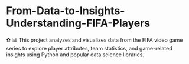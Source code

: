 # From-Data-to-Insights-Understanding-FIFA-Players
 ⚽ 📊  This project analyzes and visualizes data from the FIFA video game series to explore player attributes, team statistics, and game-related insights using Python and popular data science libraries.
